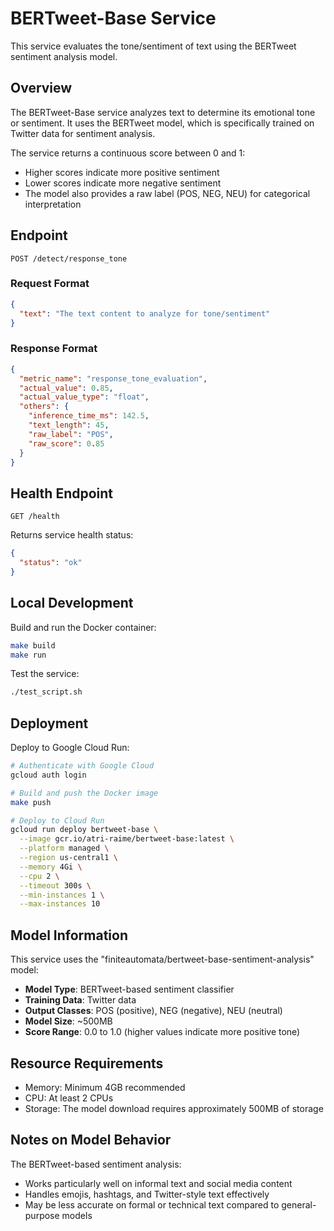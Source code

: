 # BERTweet-Base Service

This service evaluates the tone/sentiment of text using the BERTweet sentiment analysis model.

## Overview

The BERTweet-Base service analyzes text to determine its emotional tone or sentiment. It uses the BERTweet model, which is specifically trained on Twitter data for sentiment analysis.

The service returns a continuous score between 0 and 1:
- Higher scores indicate more positive sentiment
- Lower scores indicate more negative sentiment
- The model also provides a raw label (POS, NEG, NEU) for categorical interpretation

## Endpoint

`POST /detect/response_tone`

### Request Format

```json
{
  "text": "The text content to analyze for tone/sentiment"
}
```

### Response Format

```json
{
  "metric_name": "response_tone_evaluation",
  "actual_value": 0.85,
  "actual_value_type": "float",
  "others": {
    "inference_time_ms": 142.5,
    "text_length": 45,
    "raw_label": "POS",
    "raw_score": 0.85
  }
}
```

## Health Endpoint

`GET /health`

Returns service health status:

```json
{
  "status": "ok"
}
```

## Local Development

Build and run the Docker container:

```bash
make build
make run
```

Test the service:

```bash
./test_script.sh
```

## Deployment

Deploy to Google Cloud Run:

```bash
# Authenticate with Google Cloud
gcloud auth login

# Build and push the Docker image
make push

# Deploy to Cloud Run
gcloud run deploy bertweet-base \
  --image gcr.io/atri-raime/bertweet-base:latest \
  --platform managed \
  --region us-central1 \
  --memory 4Gi \
  --cpu 2 \
  --timeout 300s \
  --min-instances 1 \
  --max-instances 10
```

## Model Information

This service uses the "finiteautomata/bertweet-base-sentiment-analysis" model:

- **Model Type**: BERTweet-based sentiment classifier
- **Training Data**: Twitter data
- **Output Classes**: POS (positive), NEG (negative), NEU (neutral)
- **Model Size**: ~500MB
- **Score Range**: 0.0 to 1.0 (higher values indicate more positive tone)

## Resource Requirements

- Memory: Minimum 4GB recommended
- CPU: At least 2 CPUs
- Storage: The model download requires approximately 500MB of storage

## Notes on Model Behavior

The BERTweet-based sentiment analysis:
- Works particularly well on informal text and social media content
- Handles emojis, hashtags, and Twitter-style text effectively
- May be less accurate on formal or technical text compared to general-purpose models 